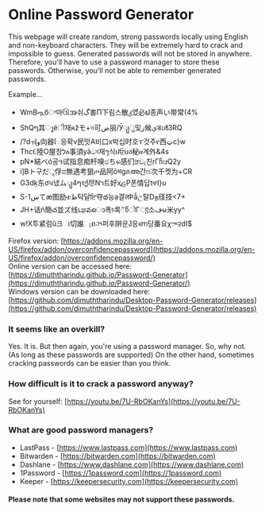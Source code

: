 # Online Password Generator
This webpage will create random, strong passwords locally using English and non-keyboard characters. 
They will be extremely hard to crack and impossible to guess. Generated passwords will not be stored in anywhere. 
Therefore, you'll have to use a password manager to store these passwords. 
Otherwise, you'll not be able to remember generated passwords.

Example...
- WmBጧбਾ마ઊအ쉬گ害П下림스散კ었ี必ຟ종声い带常(4%
- ShQף其ൂёी재ጸžモ+ও可ض丽/Ӯျु및ز候ېडൾ3RQ
- /?dㅝو向器ែ응확v民맛А비口х박십时호ፕ것주የ西ټc}w
- Thcદ陸Ο屋창לዕ事須yâටব재ៗ식ฝਓuส秘ዘ계外&4s
- pN*結べó공ዓ试指息痴杆嗅ඡちፍ感们ੜඩැ친ṛГჩಚQ2y
- i]Bト구だृ俘ವ無遇考狙ጦ品阿ōभgភഅ간ಣ次千켓为+CR
- G3dķ东ơપ냈ムျף4হქ尽Nר트好ҳહΡ폰情답tቸI}u
- S-1ښてæ图励ቴظ탁달ਇ夺థ능ạ결लÞẫඋ탈Dந径技<7+
- JH+话ñ簡చ並ズ线ւಘవൊ폭চ록័წोΓுए소فမ米yy^
- w!X투紧럼û크ા切誰ෑពઝ퍼후阱운ჰ응ണ당番요χాਤdI$

Firefox version: [https://addons.mozilla.org/en-US/firefox/addon/overconfidencepassword](https://addons.mozilla.org/en-US/firefox/addon/overconfidencepassword/)  
Online version can be accessed here: [https://dimuththarindu.github.io/Password-Generator](https://dimuththarindu.github.io/Password-Generator/)  
Windows version can be downloaded here: [https://github.com/dimuththarindu/Desktop-Password-Generator/releases](https://github.com/dimuththarindu/Desktop-Password-Generator/releases)
  
### It seems like an overkill?
Yes. It is. But then again, you're using a password manager. So, why not. (As long as these passwords are supported)
On the other hand, sometimes cracking passwords can be easier than you think.

### How difficult is it to crack a password anyway?
See for yourself: [https://youtu.be/7U-RbOKanYs](https://youtu.be/7U-RbOKanYs)

### What are good password managers?
- LastPass - [https://www.lastpass.com](https://www.lastpass.com)
- Bitwarden - [https://bitwarden.com](https://bitwarden.com)
- Dashlane - [https://www.dashlane.com](https://www.dashlane.com)
- 1Password - [https://1password.com](https://1password.com)
- Keeper - [https://keepersecurity.com](https://keepersecurity.com)

#### Please note that some websites may not support these passwords.
